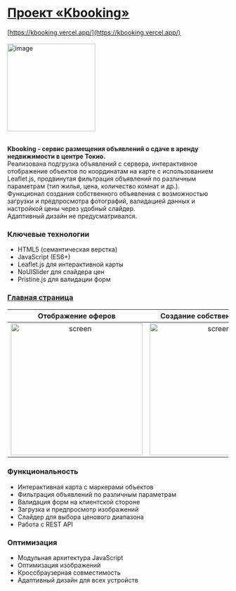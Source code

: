 # [Проект «Kbooking»](https://kbooking.vercel.app/)

[https://kbooking.vercel.app/](https://kbooking.vercel.app/) </br></br>
<img width="200" alt="image" src="https://github.com/user-attachments/assets/072487b6-931f-496d-a438-22901ae422d0" /></br></br>

<strong>Kbooking - сервис размещения объявлений о сдаче в аренду недвижимости в центре Токио.</strong></br>
Реализована подгрузка объявлений с сервера, интерактивное отображение объектов по координатам на карте с использованием Leaflet.js, продвинутая фильтрация объявлений по различным параметрам (тип жилья, цена, количество комнат и др.). </br>
Функционал создания собственного объявления с возможностью загрузки и предпросмотра фотографий, валидацией данных и настройкой цены через удобный слайдер.</br>
Адаптивный дизайн не предусматривался.</br>

### Ключевые технологии
- HTML5 (семантическая верстка)
- JavaScript (ES6+)
- Leaflet.js для интерактивной карты
- NoUISlider для слайдера цен
- Pristine.js для валидации форм

### [Главная страница](https://kbooking.vercel.app/)
| Отображение оферов | Создание собственного офера |
|:---------------:|:--------------:|
| <img width="300" alt="screen" src="https://github.com/user-attachments/assets/282e13a0-9218-493b-ad0a-35f0ac917e92" /> | <img width="300" alt="screen" src="https://github.com/user-attachments/assets/1fa3124d-b5b4-4ef1-94b0-a469ef373f20" /> |

### Функциональность
- Интерактивная карта с маркерами объектов
- Фильтрация объявлений по различным параметрам
- Валидация форм на клиентской стороне
- Загрузка и предпросмотр изображений
- Слайдер для выбора ценового диапазона
- Работа с REST API

### Оптимизация
- Модульная архитектура JavaScript
- Оптимизация изображений
- Кроссбраузерная совместимость
- Адаптивный дизайн для всех устройств
